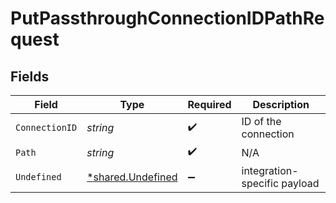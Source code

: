 # PutPassthroughConnectionIDPathRequest


## Fields

| Field                                                 | Type                                                  | Required                                              | Description                                           |
| ----------------------------------------------------- | ----------------------------------------------------- | ----------------------------------------------------- | ----------------------------------------------------- |
| `ConnectionID`                                        | *string*                                              | :heavy_check_mark:                                    | ID of the connection                                  |
| `Path`                                                | *string*                                              | :heavy_check_mark:                                    | N/A                                                   |
| `Undefined`                                           | [*shared.Undefined](../../models/shared/undefined.md) | :heavy_minus_sign:                                    | integration-specific payload                          |